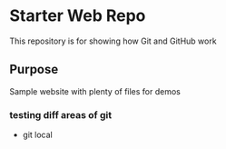 # Starter Web Repo

This repository is for showing how Git and GitHub work

## Purpose

Sample website with plenty of files for demos

### testing diff areas of git

* git local